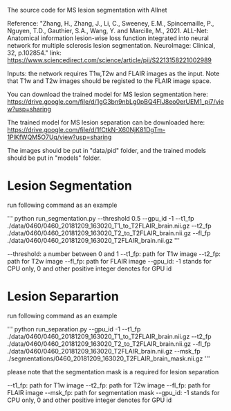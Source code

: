 The source code for MS lesion segmentation with Allnet

Reference: "Zhang, H., Zhang, J., Li, C., Sweeney, E.M., Spincemaille, P., Nguyen, T.D., Gauthier, S.A., Wang, Y. and Marcille, M., 2021. ALL-Net: Anatomical information lesion-wise loss function integrated into neural network for multiple sclerosis lesion segmentation. NeuroImage: Clinical, 32, p.102854."
link: https://www.sciencedirect.com/science/article/pii/S2213158221002989

Inputs: the network requires T1w,T2w and FLAIR images as the input. Note that T1w and T2w images should be registed to the FLAIR image space.

You can download the trained model for MS lesion segmentation here: https://drive.google.com/file/d/1gG3bn9nbLg0pBQ4FIJ8eo0erUEM1_pi7/view?usp=sharing

The trained model for MS lesion separation can be downloaded here: https://drive.google.com/file/d/1fCtkN-X60NjK81DgTm-1PlKfWQM5O7Uq/view?usp=sharing

The images should be put in "data/pid" folder, and the trained models should be put in "models" folder. 



# Lesion Segmentation

run following command as an example

'''
python run_segmentation.py --threshold 0.5 --gpu_id -1 --t1_fp ./data/0460/0460_20181209_163020_T1_to_T2FLAIR_brain.nii.gz --t2_fp ./data/0460/0460_20181209_163020_T2_to_T2FLAIR_brain.nii.gz --fl_fp ./data/0460/0460_20181209_163020_T2FLAIR_brain.nii.gz
'''

--threshold: a number between 0 and 1
--t1_fp: path for T1w image
--t2_fp: path for T2w image
--fl_fp: path for FLAIR image
--gpu_id: -1 stands for CPU only, 0 and other positive integer denotes for GPU id


# Lesion Separartion

run following command as an example


'''
python run_separation.py --gpu_id -1 --t1_fp ./data/0460/0460_20181209_163020_T1_to_T2FLAIR_brain.nii.gz --t2_fp ./data/0460/0460_20181209_163020_T2_to_T2FLAIR_brain.nii.gz --fl_fp ./data/0460/0460_20181209_163020_T2FLAIR_brain.nii.gz --msk_fp ./segmentations/0460_20181209_163020_T2FLAIR_brain_mask.nii.gz
'''

please note that the segmentation mask is a required for lesion separation

--t1_fp: path for T1w image
--t2_fp: path for T2w image
--fl_fp: path for FLAIR image
--msk_fp: path for segmentation mask
--gpu_id: -1 stands for CPU only, 0 and other positive integer denotes for GPU id
